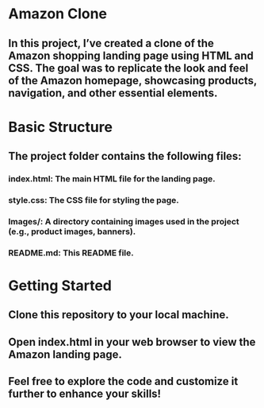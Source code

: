 # Amazon Clone
## In this project, I’ve created a clone of the Amazon shopping landing page using HTML and CSS. The goal was to replicate the look and feel of the Amazon homepage, showcasing products, navigation, and other essential elements.

# Basic Structure
## The project folder contains the following files:
### index.html: The main HTML file for the landing page.
### style.css: The CSS file for styling the page.
### Images/: A directory containing images used in the project (e.g., product images, banners).
### README.md: This README file.

# Getting Started
## Clone this repository to your local machine.
## Open index.html in your web browser to view the Amazon landing page.
## Feel free to explore the code and customize it further to enhance your skills!